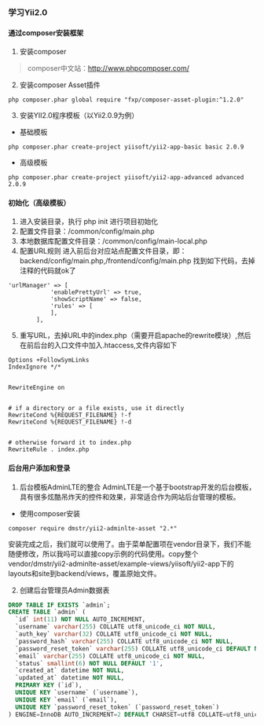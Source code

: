### 学习Yii2.0

#### 通过composer安装框架

1. 安装composer
> composer中文站：http://www.phpcomposer.com/

2. 安装composer Asset插件
```
php composer.phar global require "fxp/composer-asset-plugin:^1.2.0"
```
3. 安装YII2.0程序模板（以Yii2.0.9为例）
- 基础模板
```
php composer.phar create-project yiisoft/yii2-app-basic basic 2.0.9
```
- 高级模板
```
php composer.phar create-project yiisoft/yii2-app-advanced advanced 2.0.9
```

#### 初始化（高级模板）

1. 进入安装目录，执行  php init 进行项目初始化
2. 配置文件目录：/common/config/main.php
3. 本地数据库配置文件目录：/common/config/main-local.php
4. 配置URL规则
进入前后台对应站点配置文件目录，即：backend/config/main.php,/frontend/config/main.php 找到如下代码，去掉注释的代码就ok了
```
'urlManager' => [
            'enablePrettyUrl' => true,
            'showScriptName' => false,
            'rules' => [
            ],
        ],
```
5. 重写URL，去掉URL中的index.php（需要开启apache的rewrite模块）,然后在前后台的入口文件中加入.htaccess,文件内容如下
```
Options +FollowSymLinks
IndexIgnore */*


RewriteEngine on


# if a directory or a file exists, use it directly
RewriteCond %{REQUEST_FILENAME} !-f
RewriteCond %{REQUEST_FILENAME} !-d


# otherwise forward it to index.php
RewriteRule . index.php
```


#### 后台用户添加和登录
1. 后台模板AdminLTE的整合
AdminLTE是一个基于bootstrap开发的后台模板，具有很多炫酷吊炸天的控件和效果，非常适合作为网站后台管理的模板。
- 使用composer安装
```
composer require dmstr/yii2-adminlte-asset "2.*"
```
安装完成之后，我们就可以使用了。由于菜单配置项在vendor目录下，我们不能随便修改，所以我吗可以直接copy示例的代码使用。copy整个vendor/dmstr/yii2-adminlte-asset/example-views/yiisoft/yii2-app下的layouts和site到backend/views，覆盖原始文件。

2. 创建后台管理员Admin数据表
```Sql
DROP TABLE IF EXISTS `admin`;
CREATE TABLE `admin` (
  `id` int(11) NOT NULL AUTO_INCREMENT,
  `username` varchar(255) COLLATE utf8_unicode_ci NOT NULL,
  `auth_key` varchar(32) COLLATE utf8_unicode_ci NOT NULL,
  `password_hash` varchar(255) COLLATE utf8_unicode_ci NOT NULL,
  `password_reset_token` varchar(255) COLLATE utf8_unicode_ci DEFAULT NULL,
  `email` varchar(255) COLLATE utf8_unicode_ci NOT NULL,
  `status` smallint(6) NOT NULL DEFAULT '1',
  `created_at` datetime NOT NULL,
  `updated_at` datetime NOT NULL,
  PRIMARY KEY (`id`),
  UNIQUE KEY `username` (`username`),
  UNIQUE KEY `email` (`email`),
  UNIQUE KEY `password_reset_token` (`password_reset_token`)
) ENGINE=InnoDB AUTO_INCREMENT=2 DEFAULT CHARSET=utf8 COLLATE=utf8_unicode_ci;

```
